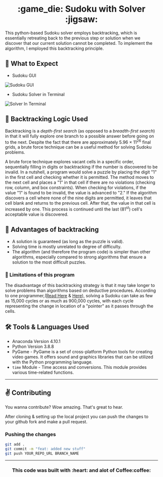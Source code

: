 <h1 align="center">:game_die: Sudoku with Solver :jigsaw:</h1>

This python-based Sudoku solver employs backtracking, which is essentially retreating back to the previous step or solution when we discover that our current solution cannot be completed. To implement the algorithm, I employed this backtracking principle.

## :electric_plug: What to Expect
- Sudoku GUI 

![Sudoku GUI](https://user-images.githubusercontent.com/62080362/126641053-6fd911b2-7502-4096-b0f2-3917bfecaacf.png)

- Sudoku Solver in Terminal

![Solver In Terminal](https://user-images.githubusercontent.com/62080362/126643964-13489a46-75dd-4c95-a5d5-91c88e95cc77.png)


## :abacus: Backtracking Logic Used
<p>Backtracking is a <em>depth-first search</em> (as opposed to a <em>breadth-first search</em>) in that it will fully explore one branch to a possible answer before going on to the next. Despite the fact that there are approximately 5.96 × 11<sup>26</sup> final grids, a brute force technique can be a useful method for solving Sudoku problems.</p>

<p>A brute force technique explores vacant cells in a specific order, sequentially filling in digits or backtracking if the number is discovered to be invalid. In a nutshell, a program would solve a puzzle by placing the digit "1" in the first cell and checking whether it is permitted. The method moves to the next cell and places a "1" in that cell if there are no violations (checking row, column, and box constraints). When checking for violations, if the value "1" is found to be invalid, the value is advanced to "2." If the algorithm discovers a cell where none of the nine digits are permitted, it leaves that cell blank and returns to the previous cell. After that, the value in that cell is increased by one. This process is continued until the last (81<sup>st</sup>) cell's acceptable value is discovered.</p>

## :high_brightness: Advantages of backtracking
- A solution is guaranteed (as long as the puzzle is valid).
- Solving time is mostly unrelated to degree of difficulty.
- The algorithm (and therefore the program code) is simpler than other algorithms, especially compared to strong algorithms that ensure a solution to the most difficult puzzles.

### :no_entry_sign: Limitations of this program
The disadvantage of this backtracking strategy is that it may take longer to solve problems than algorithms based on deductive procedures. According to one programmer,([Read Here](https://www.flickr.com/photos/npcomplete/2341937186) & [Here](https://www.flickr.com/photos/npcomplete/2384354604)), solving a Sudoku can take as few as 15,000 cycles or as much as 900,000 cycles, with each cycle representing the change in location of a "pointer" as it passes through the cells.

## :hammer_and_wrench: Tools & Languages Used
- Anaconda Version 4.10.1
- Python Version 3.8.8 
- PyGame - PyGame is a set of cross-platform Python tools for creating video games. It offers sound and graphics libraries that can be utilized with the Python programming language.
- `time` Module - Time access and conversions. This module provides various time-related functions.

---
## :v: Contributing

You wanna contribute? Wow amazing. That's great to hear.

After cloning & setting up the local project you can push the changes to your github fork and make a pull request.

### Pushing the changes

```bash
git add .
git commit -m "feat: added new stuff"
git push YOUR_REPO_URL BRANCH_NAME
```

---

<h3 align="center"> This code was built with :heart: and alot of Coffee:coffee:</h3>
